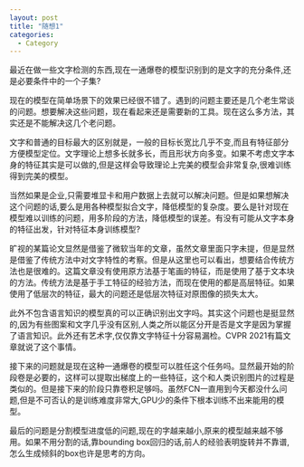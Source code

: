 ```yaml
---
layout: post
title: "随想1"
categories:
  - Category
---
```


最近在做一些文字检测的东西,现在一通爆卷的模型识别到的是文字的充分条件,还是必要条件中的一个子集?

现在的模型在简单场景下的效果已经很不错了。遇到的问题主要还是几个老生常谈的问题。想要解决这些问题，现在看起来还是需要新的工具。现在这么多方法，其实还是不能解决这几个老问题。

文字和普通的目标最大的区别就是，一般的目标长宽比几乎不变,而且有特征部分方便模型定位。文字理论上想多长就多长，而且形状方向多变。如果不考虑文字本身的特征其实是可以做的,但是这样会导致理论上完美的模型会非常复杂,很难训练得到完美的模型。

当然如果是企业,只需要堆显卡和用户数据上去就可以解决问题。但是如果想解决这个问题的话,要么是用各种模型拟合文字，降低模型的复杂度。要么是针对现在模型难以训练的问题，用多阶段的方法，降低模型的误差。有没有可能从文字本身的特征出发，针对特征本身训练模型?

旷视的某篇论文显然是借鉴了微软当年的文章，虽然文章里面只字未提，但是显然是借鉴了传统方法中对文字特性的考察。但是从这里也可以看出，想要结合传统方法也是很难的。这篇文章没有使用原方法基于笔画的特征，而是使用了基于文本块的方法。传统方法是基于手工特征的经验方法，而现在使用的都是高层特征。如果使用了低层次的特征，最大的问题还是低层次特征对原图像的损失太大。

此外不包含语言知识的模型真的可以正确识别出文字吗。其实这个问题也是挺显然的,因为有些图案和文字几乎没有区别,人类之所以能区分开是否是文字是因为掌握了语言知识。此外还有艺术字,仅仅靠文字特征十分容易漏检。CVPR 2021有篇文章就说了这个事情。

接下来的问题就是现在这种一通爆卷的模型可以胜任这个任务吗。显然最开始的阶段卷是必要的，这样可以提取出梯度上的一些特征，这个和人类识别图片的过程是类似的。但是接下来的阶段只靠卷积足够吗。虽然FCN一直用到今天都没什么问题,但是不可否认的是训练难度非常大,GPU少的条件下根本训练不出来能用的模型。

最后的问题是分割模型进度低的问题,现在的字越来越小,原来的模型越来越不够用。如果不用分割的话,靠bounding box回归的话,前人的经验表明旋转并不靠谱,怎么生成倾斜的box也许是思考的方向。